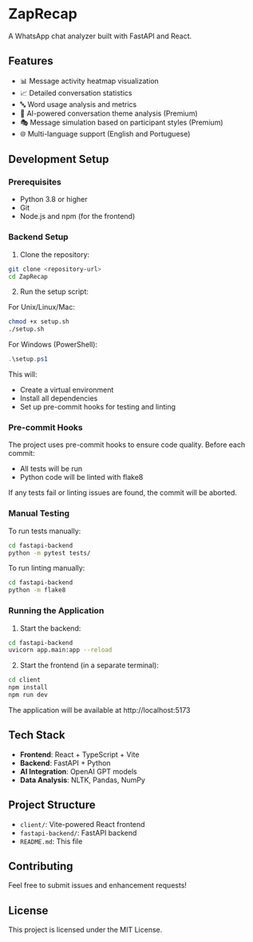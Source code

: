 # ZapRecap

A WhatsApp chat analyzer built with FastAPI and React.

## Features

- 📊 Message activity heatmap visualization
- 📈 Detailed conversation statistics
- 🔤 Word usage analysis and metrics
- 🤖 AI-powered conversation theme analysis (Premium)
- 🎭 Message simulation based on participant styles (Premium)
- 🌐 Multi-language support (English and Portuguese)

## Development Setup

### Prerequisites
- Python 3.8 or higher
- Git
- Node.js and npm (for the frontend)

### Backend Setup

1. Clone the repository:
```bash
git clone <repository-url>
cd ZapRecap
```

2. Run the setup script:

For Unix/Linux/Mac:
```bash
chmod +x setup.sh
./setup.sh
```

For Windows (PowerShell):
```powershell
.\setup.ps1
```

This will:
- Create a virtual environment
- Install all dependencies
- Set up pre-commit hooks for testing and linting

### Pre-commit Hooks

The project uses pre-commit hooks to ensure code quality. Before each commit:
- All tests will be run
- Python code will be linted with flake8

If any tests fail or linting issues are found, the commit will be aborted.

### Manual Testing

To run tests manually:

```bash
cd fastapi-backend
python -m pytest tests/
```

To run linting manually:

```bash
cd fastapi-backend
python -m flake8
```

### Running the Application

1. Start the backend:
```bash
cd fastapi-backend
uvicorn app.main:app --reload
```

2. Start the frontend (in a separate terminal):
```bash
cd client
npm install
npm run dev
```

The application will be available at http://localhost:5173

## Tech Stack

- **Frontend**: React + TypeScript + Vite
- **Backend**: FastAPI + Python
- **AI Integration**: OpenAI GPT models
- **Data Analysis**: NLTK, Pandas, NumPy

## Project Structure

- `client/`: Vite-powered React frontend
- `fastapi-backend/`: FastAPI backend
- `README.md`: This file

## Contributing

Feel free to submit issues and enhancement requests!

## License

This project is licensed under the MIT License.

